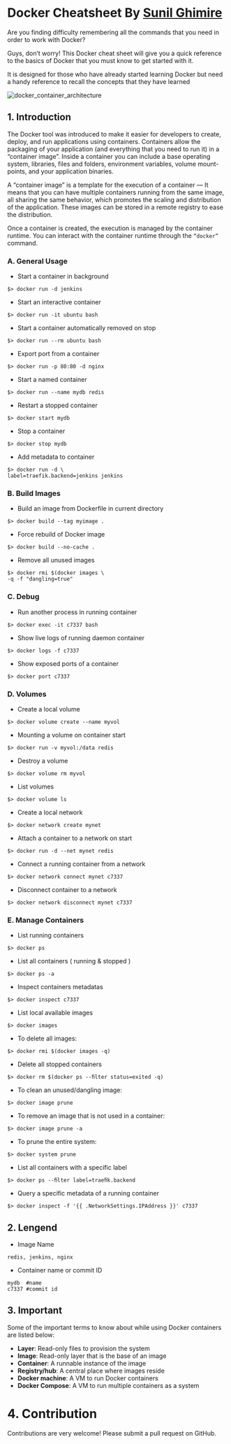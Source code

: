 # Docker Cheatsheet By [Sunil Ghimire](https://sunilghimire.com.np)

Are you finding difficulty remembering all the commands that you need in order to work with Docker?

Guys, don’t worry! This Docker cheat sheet will give you a quick reference to the basics of Docker that you must know to get started with it.

It is designed for those who have already started learning Docker but need a handy reference to recall the concepts that they have learned

![docker_container_architecture](https://user-images.githubusercontent.com/40186859/163715318-258c12df-9361-4e63-afb6-80986b3f60f9.png)

## 1. Introduction

The Docker tool was introduced to make it easier for developers to create, deploy, and run applications using containers. Containers allow the packaging of your application (and everything that you need to run it) in a “container image”. Inside a container you can include a base operating system, libraries,
files and folders, environment variables, volume mount-points, and your application binaries.

A “container image” is a template for the execution of a container — It means that you can have multiple containers running from the same image, all sharing the same behavior, which promotes the scaling and distribution of the application. These images can be stored in a remote registry to ease the distribution.

Once a container is created, the execution is managed by the container runtime. You can interact with the container runtime through the `“docker”` command. 

### A. General Usage
* Start a container in background 
```
$> docker run -d jenkins
```
* Start an interactive container 
```
$> docker run -it ubuntu bash
```
* Start a container automatically removed on stop 
```
$> docker run --rm ubuntu bash
```
* Export port from a container
```
$> docker run -p 80:80 -d nginx 
```
* Start a named container
```
$> docker run --name mydb redis 
```
* Restart a stopped container
```
$> docker start mydb 
```
* Stop a container
```
$> docker stop mydb 
```
* Add metadata to container
```
$> docker run -d \
label=traefik.backend=jenkins jenkins
```

### B. Build Images

* Build an image from Dockerfile in current directory
```
$> docker build --tag myimage . 
```
* Force rebuild of Docker image
```
$> docker build --no-cache . 
```
* Remove all unused images 
```
$> docker rmi $(docker images \
-q -f "dangling=true"
```

### C. Debug

* Run another process in running container
```
$> docker exec -it c7337 bash 
```
* Show live logs of running daemon container 
```
$> docker logs -f c7337 
```
* Show exposed ports of a container
```
$> docker port c7337 
```

### D. Volumes

* Create a local volume
```
$> docker volume create --name myvol
```
* Mounting a volume on container start
```
$> docker run -v myvol:/data redis
```
* Destroy a volume
```
$> docker volume rm myvol
```
* List volumes
```
$> docker volume ls
```
* Create a local network
```
$> docker network create mynet
```
* Attach a container to a network on start
```
$> docker run -d --net mynet redis
```
* Connect a running container from a network
```
$> docker network connect mynet c7337
```
* Disconnect container to a network
```
$> docker network disconnect mynet c7337
```

### E. Manage Containers

* List running containers
```
$> docker ps 
```
* List all containers ( running & stopped )
```
$> docker ps -a 
```
* Inspect containers metadatas
```
$> docker inspect c7337
```
* List local available images
```
$> docker images
```
* To delete all images:
```
$> docker rmi $(docker images -q)
```
* Delete all stopped containers
```
$> docker rm $(docker ps --ﬁlter status=exited -q)
```
* To clean an unused/dangling image:
```
$> docker image prune
```
* To remove an image that is not used in a container:
```
$> docker image prune -a
```
* To prune the entire system:
```
$> docker system prune
```
* List all containers with a specific label
```
$> docker ps --ﬁlter label=traeﬁk.backend
```
* Query a specific metadata of a running container
```
$> docker inspect -f '{{ .NetworkSettings.IPAddress }}' c7337
```

## 2. Lengend
* Image Name
```
redis, jenkins, nginx
```
* Container name or commit ID
```
mydb  #name
c7337 #commit id
```

## 3. Important

Some of the important terms to know about while using Docker containers are listed below:

* **Layer**: Read-only files to provision the system
* **Image**: Read-only layer that is the base of an image
* **Container**: A runnable instance of the image
* **Registry/hub**: A central place where images reside
* **Docker machine**: A VM to run Docker containers
* **Docker Compose**: A VM to run multiple containers as a system

# 4. Contribution
Contributions are very welcome! Please submit a pull request on GitHub.
